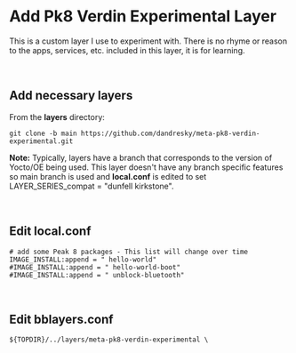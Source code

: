 # Add Pk8 Verdin Experimental Layer

This is a custom layer I use to experiment with. There is no rhyme or reason to the apps, services, etc. included in this layer, it is for learning.

&nbsp;

## Add necessary layers

From the **layers** directory:

```
git clone -b main https://github.com/dandresky/meta-pk8-verdin-experimental.git
```

**Note:** Typically, layers have a branch that corresponds to the version of Yocto/OE being used. This layer doesn't have any branch specific features so main branch is used and **local.conf** is edited to set LAYER_SERIES_compat = "dunfell kirkstone".

&nbsp;

## Edit local.conf

```
# add some Peak 8 packages - This list will change over time
IMAGE_INSTALL:append = " hello-world"
#IMAGE_INSTALL:append = " hello-world-boot"
#IMAGE_INSTALL:append = " unblock-bluetooth"
```

&nbsp;

## Edit bblayers.conf

```
${TOPDIR}/../layers/meta-pk8-verdin-experimental \
```